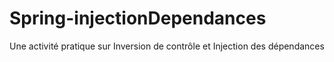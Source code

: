 # Spring-injectionDependances
Une activité pratique  sur  Inversion de contrôle et Injection des dépendances
